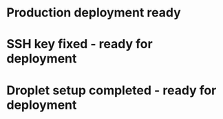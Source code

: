# Production deployment ready
# SSH key fixed - ready for deployment
# Droplet setup completed - ready for deployment

